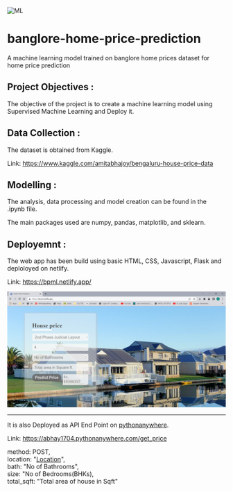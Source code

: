 ![ML](https://img.shields.io/badge/ML-Regression-blue.svg)

# banglore-home-price-prediction
A machine learning model trained on banglore home prices dataset for home price prediction

## Project Objectives :
The objective of the project is to create a machine learning model using Supervised Machine Learning and Deploy it.

## Data Collection :
The dataset is obtained from Kaggle. 

Link: https://www.kaggle.com/amitabhajoy/bengaluru-house-price-data

## Modelling :
The analysis, data processing and model creation can be found in the .ipynb file. 

The main packages used are numpy, pandas, matplotlib, and sklearn.  

## Deployemnt :
The web app has been build using basic HTML, CSS, Javascript, Flask and deploloyed on netlify.

Link: https://bpml.netlify.app/

![](assets/Screenshot%20(223).png)

---
It is also Deployed as API End Point on [pythonanywhere](https://www.pythonanywhere.com/).

Link: https://abhay1704.pythonanywhere.com/get_price

method: POST, <br>
location: "[Location](https://abhay1704.pythonanywhere.com/loc)", <br>
bath: "No of Bathrooms", <br>
size: "No of Bedrooms(BHKs), <br>
total_sqft: "Total area of house in Sqft" <br>
